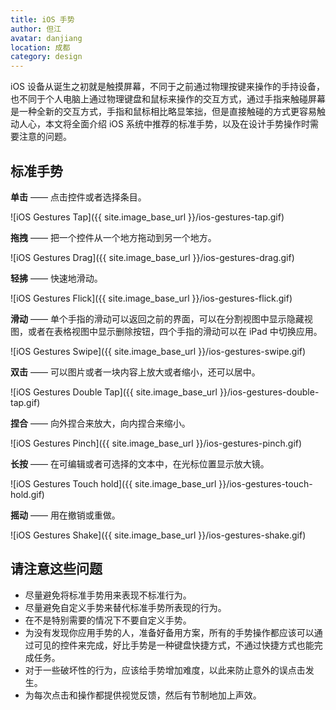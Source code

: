 ```yaml
---
title: iOS 手势
author: 但江
avatar: danjiang
location: 成都 
category: design
---
```


iOS 设备从诞生之初就是触摸屏幕，不同于之前通过物理按键来操作的手持设备，也不同于个人电脑上通过物理键盘和鼠标来操作的交互方式，通过手指来触碰屏幕是一种全新的交互方式，手指和鼠标相比略显笨拙，但是直接触碰的方式更容易触动人心，本文将全面介绍 iOS 系统中推荐的标准手势，以及在设计手势操作时需要注意的问题。

## 标准手势

**单击** —— 点击控件或者选择条目。

![iOS Gestures Tap]({{ site.image_base_url }}/ios-gestures-tap.gif)

**拖拽** —— 把一个控件从一个地方拖动到另一个地方。

![iOS Gestures Drag]({{ site.image_base_url }}/ios-gestures-drag.gif)

**轻拂** —— 快速地滑动。

![iOS Gestures Flick]({{ site.image_base_url }}/ios-gestures-flick.gif)

**滑动** —— 单个手指的滑动可以返回之前的界面，可以在分割视图中显示隐藏视图，或者在表格视图中显示删除按钮，四个手指的滑动可以在 iPad 中切换应用。

![iOS Gestures Swipe]({{ site.image_base_url }}/ios-gestures-swipe.gif)

**双击** —— 可以图片或者一块内容上放大或者缩小，还可以居中。

![iOS Gestures Double Tap]({{ site.image_base_url }}/ios-gestures-double-tap.gif)

**捏合** —— 向外捏合来放大，向内捏合来缩小。

![iOS Gestures Pinch]({{ site.image_base_url }}/ios-gestures-pinch.gif)

**长按** —— 在可编辑或者可选择的文本中，在光标位置显示放大镜。

![iOS Gestures Touch hold]({{ site.image_base_url }}/ios-gestures-touch-hold.gif)

**摇动** —— 用在撤销或重做。

![iOS Gestures Shake]({{ site.image_base_url }}/ios-gestures-shake.gif)

## 请注意这些问题

* 尽量避免将标准手势用来表现不标准行为。
* 尽量避免自定义手势来替代标准手势所表现的行为。
* 在不是特别需要的情况下不要自定义手势。
* 为没有发现你应用手势的人，准备好备用方案，所有的手势操作都应该可以通过可见的控件来完成，好比手势是一种键盘快捷方式，不通过快捷方式也能完成任务。
* 对于一些破坏性的行为，应该给手势增加难度，以此来防止意外的误点击发生。
* 为每次点击和操作都提供视觉反馈，然后有节制地加上声效。
